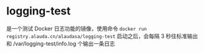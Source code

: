 # logging-test

是一个测试 Docker 日志功能的镜像，使用命令 `docker run registry.alauda.cn/alaudasa/logging-test` 启动之后，会每隔 3 秒往标准输出和 /var/logging-test/info.log 个输出一条日志
